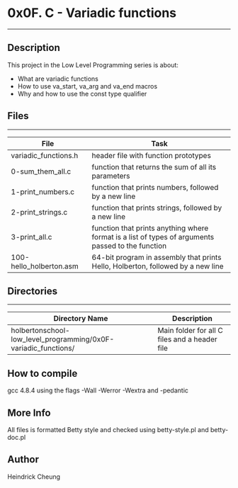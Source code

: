 # 0x0F. C - Variadic functions
---
## Description

This project in the Low Level Programming series is about:
* What are variadic functions
* How to use va_start, va_arg and va_end macros
* Why and how to use the const type qualifier

## Files
---
File|Task
---|---
variadic_functions.h | header file with function prototypes
0-sum_them_all.c | function that returns the sum of all its parameters
1-print_numbers.c | function that prints numbers, followed by a new line
2-print_strings.c | function that prints strings, followed by a new line
3-print_all.c | function that prints anything where format is a list of types of arguments passed to the function
100-hello_holberton.asm | 64-bit program in assembly that prints Hello, Holberton, followed by a new line

## Directories
---
Directory Name | Description
---|---
holbertonschool-low_level_programming/0x0F-variadic_functions/ | Main folder for all C files and a header file

## How to compile
gcc 4.8.4 using the flags -Wall -Werror -Wextra and -pedantic

## More Info
All files is formatted Betty style and checked using betty-style.pl and betty-doc.pl

## Author
Heindrick Cheung